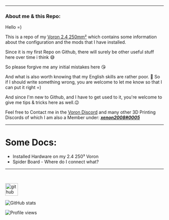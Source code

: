------



### About me & this Repo:

Hello =)

This is a repo of my <u>Voron 2.4 250mm²</u> which contains some information about the configuration and the mods that I have installed.

Since it is my first Repo on Github, there will surely be other useful stuff here over time i think 😅

So please forgive me any initial mistakes here 😘

And what is also worth knowing that my English skills are rather poor. 🙈
So if I should write something wrong, you are welcome to let me know so that I can put it right =)

And since I'm new to Github, and I have to get used to it, you're welcome to give me tips & tricks here as well.😉

Feel free to Contact me in the [Voron Discord](https://discord.gg/voron) and many other 3D Printing Discords of which I am also a Member under: ***<u>xenon2008#0005</u>***

------



# Some Docs:

- Installed Hardware on my 2.4 250³ Voron
- Spider Board - Where do I connect what?





------

​                                        







  



  

[<img src='https://cdn.jsdelivr.net/npm/simple-icons@3.0.1/icons/github.svg' alt='github' height='40'>](https://github.com/xenon2008)  

![GitHub stats](https://github-readme-stats.vercel.app/api?username=xenon2008&show_icons=true)  

![Profile views](https://gpvc.arturio.dev/xenon2008)  

